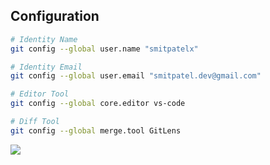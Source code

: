 ## Configuration

```sh
# Identity Name
git config --global user.name "smitpatelx"

# Identity Email
git config --global user.email "smitpatel.dev@gmail.com"

# Editor Tool
git config --global core.editor vs-code

# Diff Tool
git config --global merge.tool GitLens
```

<a href="https://smitpatelx.com/">
<img align="left" src="https://github-readme-stats.vercel.app/api?username=smitpatelx&count_private=true&show_icons=true&theme=dark" />
</a>

